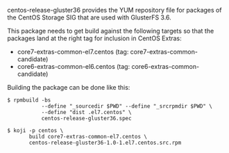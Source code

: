 centos-release-gluster36 provides the YUM repository file for packages of the
CentOS Storage SIG that are used with GlusterFS 3.6.

This package needs to get build against the following targets so that the
packages land at the right tag for inclusion in CentOS Extras:

 - core7-extras-common-el7.centos (tag: core7-extras-common-candidate)
 - core6-extras-common-el6.centos (tag: core6-extras-common-candidate)

Building the package can be done like this:


    $ rpmbuild -bs
               --define "_sourcedir $PWD" --define "_srcrpmdir $PWD" \
               --define "dist .el7.centos" \
               centos-release-gluster36.spec

    $ koji -p centos \
           build core7-extras-common-el7.centos \
           centos-release-gluster36-1.0-1.el7.centos.src.rpm

